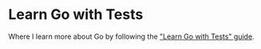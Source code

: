 # Learn Go with Tests

Where I learn more about Go by following the ["Learn Go with Tests" guide](https://quii.gitbook.io/learn-go-with-tests).